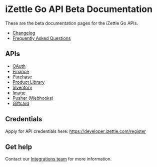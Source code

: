 # iZettle Go API Beta Documentation

These are the beta documentation pages for the iZettle Go APIs.

-   [Changelog](CHANGELOG.adoc)
-   [Frequently Asked Questions](faq.adoc)

## APIs

-   [OAuth](authorization.adoc)
-   [Finance](finance.adoc)
-   [Purchase](purchase.adoc)
-   [Product Library](product-library.adoc)
-   [Inventory](inventory.adoc)
-   [Image](image.adoc)
-   [Pusher (Webhooks)](pusher.adoc)
-   [Giftcard](giftcard.adoc)

## Credentials

Apply for API credentials here: https://developer.izettle.com/register

## Get help
Contact our [Integrations team](mailto:api@zettle.com) for more information. 

